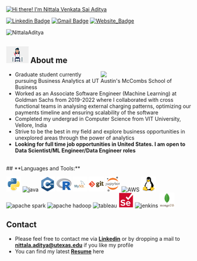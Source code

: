 [<img align="center" src="https://github.com/NittalaAditya/NittalaAditya/blob/main/adi-intro.gif"  title="Hi there! I'm Nittala Venkata Sai Aditya"/>](https://nittalaaditya.github.io/)

[![Linkedin Badge](https://img.shields.io/badge/-Linkedin-blue?style=flat-square&logo=Linkedin&logoColor=white&link=https://https://www.linkedin.com/in/nittala-venkata-sai-aditya/)](https://www.linkedin.com/in/nittala-venkata-sai-aditya/)
[![Gmail Badge](https://img.shields.io/badge/-Gmail-c14438?style=flat-square&logo=Gmail&logoColor=white&link=mailto:nittala.aditya@utexas.edu)](mailto:nittala.aditya@utexas.edu)
[![Website_Badge](https://img.shields.io/badge/Website-black?style=flat-squaree&logo=About.me&logoColor=white)](https://nittalaaditya.github.io/)
<p align="left"> <img src="https://komarev.com/ghpvc/?username=NittalaAditya" alt="NittalaAditya" /> </p>

## <picture><img src = "https://github.com/NittalaAditya/NittalaAditya/blob/main/hello.gif" width = 60px></picture> **About me**
 <picture> <img align="right" src="https://github.com/abhisheknaiidu/abhisheknaiidu/blob/master/code.gif?raw=true" width = 250px></picture>

- Graduate student currently pursuing Business Analytics at UT Austin's McCombs School of Business
- Worked as an Associate Software Engineer (Machine Learning) at Goldman Sachs from 2019-2022 where I collaborated with cross functional teams in analysing external charging patterns, optimizing our payments timeline and ensuring scalability of the software
- Completed my undergrad in Computer Science from VIT University, Vellore, India
- Strive to be the best in my field and explore business opportunities in unexplored areas through the power of analytics
- <b> Looking for full time job opportunities in  United States. I am open to Data Scientist/ML Engineer/Data Engineer roles </b>

<br>
## **Languages and Tools:**  

<p align="left"> 
 <img src="https://raw.githubusercontent.com/devicons/devicon/master/icons/python/python-original.svg" alt="python" width="40" height="40"/> 
 <img src="https://www.vectorlogo.zone/logos/java/java-icon.svg" alt="java" width="40" height="40"/> 
 <img src="https://raw.githubusercontent.com/github/explore/80688e429a7d4ef2fca1e82350fe8e3517d3494d/topics/cpp/cpp.png" alt="c++" width="40" height="40"/>
  <img src="https://raw.githubusercontent.com/devicons/devicon/master/icons/r/r-original.svg" alt="r" width="40" height="40"/> 
 <img src="https://raw.githubusercontent.com/github/explore/80688e429a7d4ef2fca1e82350fe8e3517d3494d/topics/mysql/mysql.png" alt="mysql" width="40" height="40"/>
 <img src="https://raw.githubusercontent.com/github/explore/80688e429a7d4ef2fca1e82350fe8e3517d3494d/topics/git/git.png" alt="git" width="40" height="40"/>
  <img src="https://raw.githubusercontent.com/devicons/devicon/master/icons/jupyter/jupyter-original-wordmark.svg" alt="jupyter" width="40" height="40"/> 
 <img src ="https://www.vectorlogo.zone/logos/amazon_aws/amazon_aws-icon.svg"  alt="AWS" width="40" height="40"/>
 <img src="https://raw.githubusercontent.com/devicons/devicon/master/icons/linux/linux-original.svg" alt="linux" width="40" height="40"/> 
 <img src="https://www.vectorlogo.zone/logos/apache_spark/apache_spark-icon.svg" alt="apache spark" width="40" height="40"/> 
 <img src="https://www.vectorlogo.zone/logos/apache_hadoop/apache_hadoop-icon.svg" alt="apache hadoop" width="40" height="40"/> 
 <img src="https://github.com/get-icon/geticon/blob/master/icons/tableau-icon.svg" alt="tableau" width="40" height="40"/>
 <img src="https://raw.githubusercontent.com/devicons/devicon/master/icons/selenium/selenium-original.svg" alt="selenium" width="40" height="40"/> 
 <img src ="https://www.vectorlogo.zone/logos/jenkins/jenkins-icon.svg"  alt="jenkins" width="40" height="40"/>
 <img src="https://raw.githubusercontent.com/devicons/devicon/master/icons/mongodb/mongodb-original-wordmark.svg" alt="mongodb" width="40" height="40"/> 

<br>

## **Contact**

- Please feel free to contact me via [**Linkedin**](https://www.linkedin.com/in/nittala-venkata-sai-aditya) or by dropping a mail to **nittala.aditya@utexas.edu** if you like my profile
- You can find my latest [**Resume**](https://drive.google.com/drive/u/0/folders/1xk9AOrVDKc0rVZzCmiOAbPPC15z5UeVI) here

 

